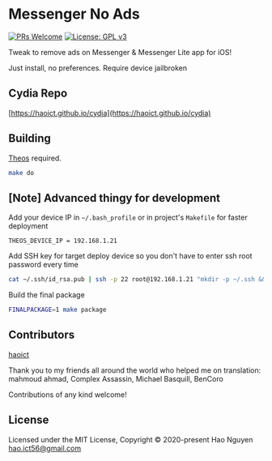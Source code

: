 # Messenger No Ads

[![PRs Welcome](https://img.shields.io/badge/PRs-welcome-brightgreen.svg?style=flat-square)](http://makeapullrequest.com)
[![License: GPL v3](https://img.shields.io/badge/License-GPLv3-blue.svg)](./LICENSE)

Tweak to remove ads on Messenger & Messenger Lite app for iOS!

Just install, no preferences. Require device jailbroken

## Cydia Repo

[https://haoict.github.io/cydia](https://haoict.github.io/cydia)

## Building

[Theos](https://github.com/theos/theos) required.

```bash
make do
```

## [Note] Advanced thingy for development

Add your device IP in `~/.bash_profile` or in project's `Makefile` for faster deployment
```
THEOS_DEVICE_IP = 192.168.1.21
```

Add SSH key for target deploy device so you don't have to enter ssh root password every time
```bash
cat ~/.ssh/id_rsa.pub | ssh -p 22 root@192.168.1.21 "mkdir -p ~/.ssh && cat >> ~/.ssh/authorized_keys"
```

Build the final package
```bash
FINALPACKAGE=1 make package
```

## Contributors

[haoict](https://github.com/haoict)

Thank you to my friends all around the world who helped me on translation: 
mahmoud ahmad, Complex Assassin, Michael Basquill, BenCoro

Contributions of any kind welcome!

## License

Licensed under the MIT License, Copyright © 2020-present Hao Nguyen <hao.ict56@gmail.com>
